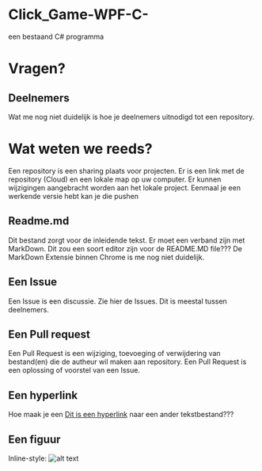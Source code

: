 # Click_Game-WPF-C-
een bestaand C# programma
# Vragen?
## Deelnemers
Wat me nog niet duidelijk is hoe je deelnemers uitnodigd tot een repository.
# Wat weten we reeds?
Een repository is een sharing plaats voor projecten. Er is een link met de repository (Cloud) en een lokale map op uw computer. Er kunnen wijzigingen aangebracht worden aan het lokale project. Eenmaal je een werkende versie hebt kan je die pushen
## Readme.md
Dit bestand zorgt voor de inleidende tekst. Er moet een verband zijn met MarkDown. Dit zou een soort editor zijn voor de README.MD file???
De MarkDown Extensie binnen Chrome is me nog niet duidelijk.
## Een Issue
Een Issue is een discussie. Zie hier de Issues. Dit is meestal tussen deelnemers.
## Een Pull request
Een Pull Request is een wijziging, toevoeging of verwijdering van bestand(en) die de autheur wil maken aan repository. Een Pull Request is een oplossing of voorstel van een Issue.
## Een hyperlink
Hoe maak je een [Dit is een hyperlink](test.md) naar een ander tekstbestand???  
## Een figuur
Inline-style: 
![alt text](https://www.vives.be/sites/default/files/thumbnails/image/Logo-VIVES.png "Logo Title Text 1")
